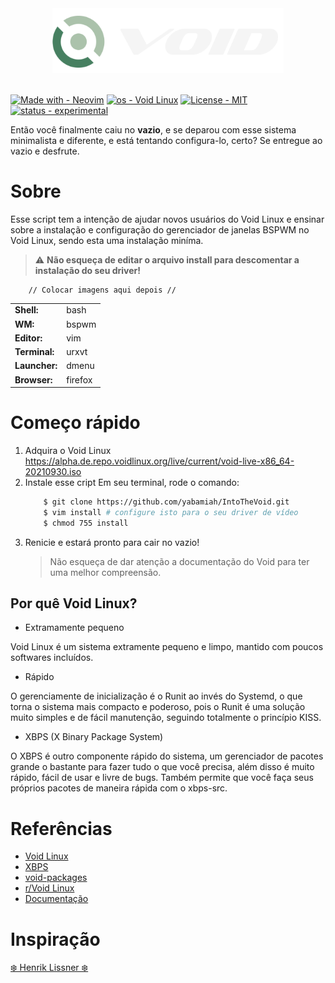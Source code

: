 <div align="center">
    <a href="#">
        <img width="370px" alt="void-logo"
     src="img/void-aks-start-white.svg">
     </a>
 </div>

<br />

[![Made with - Neovim](https://img.shields.io/badge/Made_with-Neovim-5E9074?style=for-the-badge&logo=Neovim&logoColor=white)](https://neovim.io/) 
[![os - Void Linux](https://img.shields.io/badge/os-Void_Linux-5E9074?style=for-the-badge)](https://voidlinux.org/) 
[![License - MIT](https://img.shields.io/badge/License-MIT-5E9074?style=for-the-badge)](https://github.com/yabamiah/IntoTheVoid/blob/main/LICENSE)
[![status - experimental](https://img.shields.io/badge/status-experimental-ff686b?style=for-the-badge)](https://github.com/yabamiah/IntoTheVoid)

Então você finalmente caiu no **vazio**, e se deparou com esse sistema minimalista e diferente, e está tentando configura-lo, certo? Se entregue ao vazio e desfrute.

# Sobre
Esse script tem a intenção de ajudar novos usuários do Void Linux e ensinar sobre a instalação e configuração do gerenciador de janelas BSPWM no Void Linux, sendo esta uma instalação miníma.
> ⚠ **Não esqueça de editar o arquivo install para descomentar a instalação do seu driver!**

        // Colocar imagens aqui depois //

|                |                                                          |
|----------------|----------------------------------------------------------|
| **Shell:**     | bash                                                     |
| **WM:**        | bspwm                                                    |
| **Editor:**    | vim                                                      |
| **Terminal:**  | urxvt                                                    |
| **Launcher:**  | dmenu                                                    |
| **Browser:**   | firefox                                                  |

# Começo rápido
1. Adquira o Void Linux
    https://alpha.de.repo.voidlinux.org/live/current/void-live-x86_64-20210930.iso
2. Instale esse cript
    Em seu terminal, rode o comando:
    ```sh
        $ git clone https://github.com/yabamiah/IntoTheVoid.git
        $ vim install # configure isto para o seu driver de vídeo
        $ chmod 755 install
3. Renicie e estará pronto para cair no vazio!
    > Não esqueça de dar atenção a documentação do Void para ter uma melhor compreensão.

## Por quê Void Linux?
+ Extramamente pequeno

Void Linux é um sistema extramente pequeno e limpo, mantido com poucos softwares incluídos. 

+ Rápido

O gerenciamente de inicialização é o Runit ao invés do Systemd, o que torna o sistema mais compacto e poderoso, pois o Runit é uma solução muito simples e de fácil manutenção, seguindo totalmente o princípio KISS.

+ XBPS (X Binary Package System)

O XBPS é outro componente rápido do sistema, um gerenciador de pacotes grande o bastante para fazer tudo o que você precisa, além disso é muito rápido, fácil de usar e livre de bugs. Também permite que você faça seus próprios pacotes de maneira rápida com o xbps-src.

# Referências
* [Void Linux](https://voidlinux.org/) 
* [XBPS](https://github.com/void-linux/xbps)
* [void-packages](https://github.com/void-linux/void-packages)
* [r/Void Linux](https://www.reddit.com/r/voidlinux/)
* [Documentação](https://docs.voidlinux.org/)

# Inspiração
[❄️ Henrik Lissner ❄️](https://github.com/hlissner/dotfiles)
